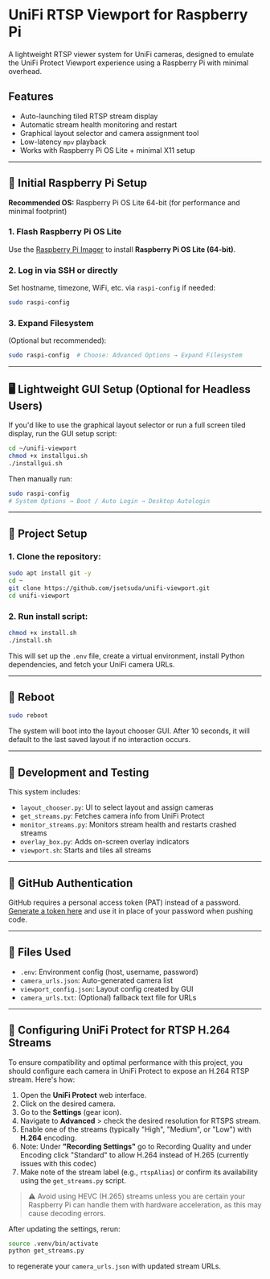 # UniFi RTSP Viewport for Raspberry Pi

A lightweight RTSP viewer system for UniFi cameras, designed to emulate the UniFi Protect Viewport experience using a Raspberry Pi with minimal overhead.

## Features
- Auto-launching tiled RTSP stream display
- Automatic stream health monitoring and restart
- Graphical layout selector and camera assignment tool
- Low-latency `mpv` playback
- Works with Raspberry Pi OS Lite + minimal X11 setup

---

## 🧰 Initial Raspberry Pi Setup

**Recommended OS:** Raspberry Pi OS Lite 64-bit (for performance and minimal footprint)

### 1. Flash Raspberry Pi OS Lite
Use the [Raspberry Pi Imager](https://www.raspberrypi.com/software/) to install **Raspberry Pi OS Lite (64-bit)**.

### 2. Log in via SSH or directly
Set hostname, timezone, WiFi, etc. via `raspi-config` if needed:
```bash
sudo raspi-config
```

### 3. Expand Filesystem
(Optional but recommended):
```bash
sudo raspi-config  # Choose: Advanced Options → Expand Filesystem
```

---

## 🖥️ Lightweight GUI Setup (Optional for Headless Users)

If you'd like to use the graphical layout selector or run a full screen tiled display, run the GUI setup script:

```bash
cd ~/unifi-viewport
chmod +x installgui.sh
./installgui.sh
```

Then manually run:
```bash
sudo raspi-config
# System Options → Boot / Auto Login → Desktop Autologin
```

---

## 🚀 Project Setup

### 1. Clone the repository:
```bash
sudo apt install git -y
cd ~
git clone https://github.com/jsetsuda/unifi-viewport.git
cd unifi-viewport
```

### 2. Run install script:
```bash
chmod +x install.sh
./install.sh
```

This will set up the `.env` file, create a virtual environment, install Python dependencies, and fetch your UniFi camera URLs.

---

## 🔄 Reboot
```bash
sudo reboot
```

The system will boot into the layout chooser GUI. After 10 seconds, it will default to the last saved layout if no interaction occurs.

---

## 🧪 Development and Testing
This system includes:
- `layout_chooser.py`: UI to select layout and assign cameras
- `get_streams.py`: Fetches camera info from UniFi Protect
- `monitor_streams.py`: Monitors stream health and restarts crashed streams
- `overlay_box.py`: Adds on-screen overlay indicators
- `viewport.sh`: Starts and tiles all streams

---

## 🔐 GitHub Authentication
GitHub requires a personal access token (PAT) instead of a password. [Generate a token here](https://github.com/settings/tokens) and use it in place of your password when pushing code.

---

## 📂 Files Used
- `.env`: Environment config (host, username, password)
- `camera_urls.json`: Auto-generated camera list
- `viewport_config.json`: Layout config created by GUI
- `camera_urls.txt`: (Optional) fallback text file for URLs

---

## 🔧 Configuring UniFi Protect for RTSP H.264 Streams

To ensure compatibility and optimal performance with this project, you should configure each camera in UniFi Protect to expose an H.264 RTSP stream. Here's how:

1. Open the **UniFi Protect** web interface.
2. Click on the desired camera.
3. Go to the **Settings** (gear icon).
4. Navigate to **Advanced** > check the desired resolution for RTSPS stream.
5. Enable one of the streams (typically "High", "Medium", or "Low") with **H.264** encoding.
6. Note: Under **"Recording Settings"** go to Recording Quality and under Encoding click "Standard" to allow H.264 instead of H.265 (currently issues with this codec)
7. Make note of the stream label (e.g., `rtspAlias`) or confirm its availability using the `get_streams.py` script.

> ⚠️ Avoid using HEVC (H.265) streams unless you are certain your Raspberry Pi can handle them with hardware acceleration, as this may cause decoding errors.

After updating the settings, rerun:
```bash
source .venv/bin/activate
python get_streams.py
```
to regenerate your `camera_urls.json` with updated stream URLs.
